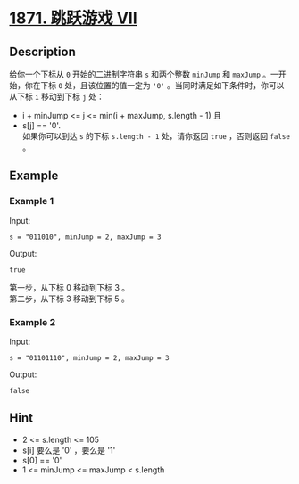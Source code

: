 # [1871. 跳跃游戏 VII](https://leetcode-cn.com/problems/jump-game-vii/)
## Description
给你一个下标从 `0` 开始的二进制字符串 `s` 和两个整数 `minJump` 和 `maxJump` 。一开始，你在下标 `0` 处，且该位置的值一定为 `'0'` 。当同时满足如下条件时，你可以从下标 `i` 移动到下标 `j` 处：  
-    i + minJump <= j <= min(i + maxJump, s.length - 1) 且
-    s[j] == '0'.  
如果你可以到达 `s` 的下标 `s.length - 1` 处，请你返回 `true` ，否则返回 `false` 。
## Example
### Example 1
Input:  
```
s = "011010", minJump = 2, maxJump = 3
```
Output:
```
true
```
第一步，从下标 0 移动到下标 3 。  
第二步，从下标 3 移动到下标 5 。  
### Example 2
Input:  
```
s = "01101110", minJump = 2, maxJump = 3
```
Output:
```
false
```
## Hint
- 2 <= s.length <= 105
- s[i] 要么是 '0' ，要么是 '1'
- s[0] == '0'
- 1 <= minJump <= maxJump < s.length
